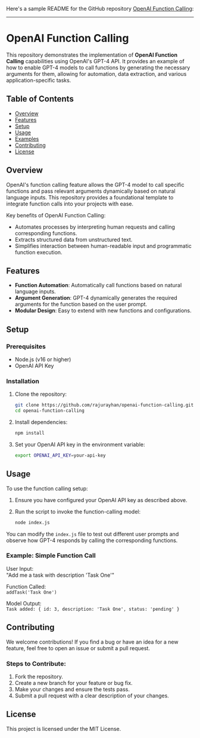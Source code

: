 Here's a sample README for the GitHub repository [OpenAI Function Calling](https://github.com/rajurayhan/openai-function-calling):

---

# OpenAI Function Calling

This repository demonstrates the implementation of **OpenAI Function Calling** capabilities using OpenAI's GPT-4 API. It provides an example of how to enable GPT-4 models to call functions by generating the necessary arguments for them, allowing for automation, data extraction, and various application-specific tasks.

## Table of Contents

- [Overview](#overview)
- [Features](#features)
- [Setup](#setup)
- [Usage](#usage)
- [Examples](#examples)
- [Contributing](#contributing)
- [License](#license)

## Overview

OpenAI's function calling feature allows the GPT-4 model to call specific functions and pass relevant arguments dynamically based on natural language inputs. This repository provides a foundational template to integrate function calls into your projects with ease. 

Key benefits of OpenAI Function Calling:
- Automates processes by interpreting human requests and calling corresponding functions.
- Extracts structured data from unstructured text.
- Simplifies interaction between human-readable input and programmatic function execution.

## Features

- **Function Automation**: Automatically call functions based on natural language inputs.
- **Argument Generation**: GPT-4 dynamically generates the required arguments for the function based on the user prompt.
- **Modular Design**: Easy to extend with new functions and configurations.

## Setup

### Prerequisites

- Node.js (v16 or higher)
- OpenAI API Key

### Installation

1. Clone the repository:

    ```bash
    git clone https://github.com/rajurayhan/openai-function-calling.git
    cd openai-function-calling
    ```

2. Install dependencies:

    ```bash
    npm install
    ```

3. Set your OpenAI API key in the environment variable:

    ```bash
    export OPENAI_API_KEY=your-api-key
    ```

## Usage

To use the function calling setup:

1. Ensure you have configured your OpenAI API key as described above.
2. Run the script to invoke the function-calling model:

    ```bash
    node index.js
    ```

You can modify the `index.js` file to test out different user prompts and observe how GPT-4 responds by calling the corresponding functions. 


### Example: Simple Function Call

User Input:  
"Add me a task with description 'Task One'"

Function Called:  
`addTask('Task One')`

Model Output:  
`Task added: { id: 3, description: 'Task One', status: 'pending' }` 

## Contributing

We welcome contributions! If you find a bug or have an idea for a new feature, feel free to open an issue or submit a pull request.

### Steps to Contribute:
1. Fork the repository.
2. Create a new branch for your feature or bug fix.
3. Make your changes and ensure the tests pass.
4. Submit a pull request with a clear description of your changes.

## License

This project is licensed under the MIT License.  
 